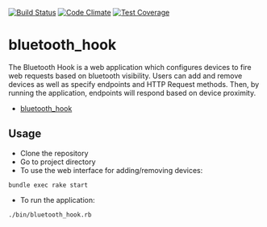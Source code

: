[![Build Status](https://travis-ci.org/ike18t/bluetooth_hook.svg)](https://travis-ci.org/ike18t/bluetooth_hook)
[![Code Climate](https://codeclimate.com/github/ike18t/bluetooth_hook/badges/gpa.svg)](https://codeclimate.com/github/ike18t/bluetooth_hook)
[![Test Coverage](https://codeclimate.com/github/ike18t/bluetooth_hook/badges/coverage.svg)](https://codeclimate.com/github/ike18t/bluetooth_hook/coverage)

bluetooth_hook
================

The Bluetooth Hook is a web application which configures devices to fire web requests based on bluetooth visibility. Users can add and remove devices as well as specify endpoints and HTTP Request methods. Then, by running the application, endpoints will respond based on device proximity.

* [bluetooth_hook](https://github.com/ike18t/bluetooth_hook)

## Usage

* Clone the repository
* Go to project directory
* To use the web interface for adding/removing devices:
```
bundle exec rake start
```
* To run the application:
```
./bin/bluetooth_hook.rb
```
